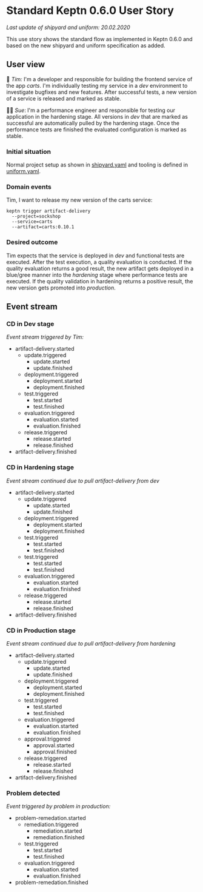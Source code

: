 # Standard Keptn 0.6.0 User Story

*Last update of shipyard and uniform: 20.02.2020*

This use story shows the standard flow as implemented in Keptn 0.6.0 and based on the new shipyard and uniform specification as added. 

## User view

:man: *Tim:* I'm a developer and responsible for building the frontend service of the app *carts*. I'm individually testing my service in a *dev* environment to investigate bugfixes and new features. After successful tests, a new version of a service is released and marked as stable. 

:blonde_woman: *Sue*: I'm a performance engineer and responsible for testing our application in the hardening stage. All versions in *dev* that are marked as successful are automatically pulled by the hardening stage. Once the performance tests are finished the evaluated configuration is marked as stable. 

### Initial situation

Normal project setup as shown in [shipyard.yaml](./shipyard.yaml) and tooling is defined in [uniform.yaml](./uniform.yaml).

### Domain events

Tim, I want to release my new version of the carts service: 

```console
keptn trigger artifact-delivery
  --project=sockshop
  --service=carts
  --artifact=carts:0.10.1
```

### Desired outcome

Tim expects that the service is deployed in *dev* and functional tests are executed. After the test execution, a quality evaluation is conducted. If the quality evaluation returns a good result, the new artifact gets deployed in a blue/gree manner into the *hardening* stage where performance tests are executed. If the quality validation in hardening returns a positive result, the new version gets promoted into *production*. 

## Event stream

### CD in Dev stage

*Event stream triggered by Tim:* 

- artifact-delivery.started
  - update.triggered 
    - update.started
    - update.finished
  - deployment.triggered 
    - deployment.started
    - deployment.finished
  - test.triggered
    - test.started
    - test.finished
  - evaluation.triggered
    - evaluation.started
    - evaluation.finished
  - release.triggered
    - release.started
    - release.finished
- artifact-delivery.finished  

### CD in Hardening stage

*Event stream continued due to pull artifact-delivery from dev* 

- artifact-delivery.started
  - update.triggered 
    - update.started
    - update.finished
  - deployment.triggered 
    - deployment.started 
    - deployment.finished
  - test.triggered
    - test.started
    - test.finished
  - test.triggered
    - test.started
    - test.finished
  - evaluation.triggered
    - evaluation.started
    - evaluation.finished
  - release.triggered
    - release.started
    - release.finished
- artifact-delivery.finished  

### CD in Production stage

*Event stream continued due to pull artifact-delivery from hardening* 

- artifact-delivery.started
  - update.triggered 
    - update.started
    - update.finished
  - deployment.triggered 
    - deployment.started 
    - deployment.finished
  - test.triggered
    - test.started
    - test.finished
  - evaluation.triggered
    - evaluation.started
    - evaluation.finished
  - approval.triggered
    - approval.started
    - approval.finished
  - release.triggered
    - release.started
    - release.finished
- artifact-delivery.finished

### Problem detected

*Event triggered by problem in production:* 

- problem-remedation.started
  - remediation.triggered 
    - remediation.started 
    - remediation.finished
  - test.triggered
    - test.started
    - test.finished
  - evaluation.triggered
    - evaluation.started
    - evaluation.finished
- problem-remedation.finished
